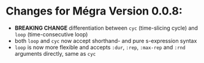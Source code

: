 # Changes for Mégra Version 0.0.8:

* **BREAKING CHANGE** differentiation between `cyc` (time-slicing cycle) and `loop` (time-consecutive loop)
* both `loop` and `cyc` now accept shorthand- and pure s-expression syntax
* `loop` is now more flexible and accepts `:dur`, `:rep`, `:max-rep` and `:rnd` arguments directly, same as `cyc`


